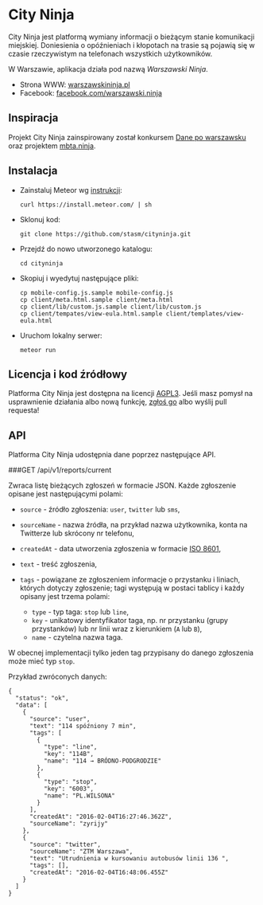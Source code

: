 City Ninja
==========

City Ninja jest platformą wymiany informacji o bieżącym stanie komunikacji 
miejskiej.  Doniesienia o opóźnieniach i kłopotach na trasie są pojawią się 
w czasie rzeczywistym na telefonach wszystkich użytkowników.

W Warszawie, aplikacja działa pod nazwą _Warszawski Ninja_.

  - Strona WWW: [warszawskininja.pl][]
  - Facebook: [facebook.com/warszawski.ninja][]

[warszawskininja.pl]: https://warszawskininja.pl
[facebook.com/warszawski.ninja]: https://www.facebook.com/warszawski.ninja


Inspiracja
----------

Projekt City Ninja zainspirowany został konkursem [Dane po warszawsku][] oraz 
projektem [mbta.ninja][].

[Dane po warszawsku]: http://konkurs.danepowarszawsku.pl/
[mbta.ninja]: http://mbta.ninja


Instalacja
----------

  - Zainstaluj Meteor wg [instrukcji][]:

        curl https://install.meteor.com/ | sh

  - Sklonuj kod:

        git clone https://github.com/stasm/cityninja.git

  - Przejdź do nowo utworzonego katalogu:

        cd cityninja

  - Skopiuj i wyedytuj następujące pliki:

        cp mobile-config.js.sample mobile-config.js
        cp client/meta.html.sample client/meta.html
        cp client/lib/custom.js.sample client/lib/custom.js
        cp client/tempates/view-eula.html.sample client/templates/view-eula.html

  - Uruchom lokalny serwer:

        meteor run

[instrukcji]: https://www.meteor.com/install


Licencja i kod źródłowy
-----------------------

Platforma City Ninja jest dostępna na licencji [AGPL3][].  Jeśli masz 
pomysł na usprawnienie działania albo nową funkcję, [zgłoś go][] albo wyślij 
pull requesta!

[AGPL3]: http://opensource.org/licenses/AGPL-3.0
[zgłoś go]: https://github.com/stasm/cityninja/issues


API
---

Platforma City Ninja udostępnia dane poprzez następujące API.

###GET /api/v1/reports/current

Zwraca listę bieżących zgłoszeń w formacie JSON.  Każde zgłoszenie opisane jest
następującymi polami:

  - `source` - źródło zgłoszenia: `user`, `twitter` lub `sms`,

  - `sourceName` - nazwa źródła, na przykład nazwa użytkownika, konta na
    Twitterze lub skrócony nr telefonu,

  - `createdAt` - data utworzenia zgłoszenia w formacie [ISO 8601][],

  - `text` - treść zgłoszenia,

  - `tags` - powiązane ze zgłoszeniem informacje o przystanku i liniach,
    których dotyczy zgłoszenie; tagi występują w postaci tablicy i każdy 
    opisany jest trzema polami:

    - `type` - typ taga: `stop` lub `line`,
    - `key` - unikatowy identyfikator taga, np. nr przystanku (grupy 
      przystanków) lub nr linii wraz z kierunkiem (`A` lub `B`),
    - `name` - czytelna nazwa taga.

W obecnej implementacji tylko jeden tag przypisany do danego zgłoszenia może 
mieć typ `stop`.

Przykład zwróconych danych:

    {
      "status": "ok",
      "data": [
        {
          "source": "user",
          "text": "114 spóźniony 7 min",
          "tags": [
            {
              "type": "line",
              "key": "114B",
              "name": "114 → BRÓDNO-PODGRODZIE"
            },
            {
              "type": "stop",
              "key": "6003",
              "name": "PL.WILSONA"
            }
          ],
          "createdAt": "2016-02-04T16:27:46.362Z",
          "sourceName": "zyrijy"
        },
        {
          "source": "twitter",
          "sourceName": "ZTM Warszawa",
          "text": "Utrudnienia w kursowaniu autobusów linii 136 ",
          "tags": [],
          "createdAt": "2016-02-04T16:48:06.455Z"
        }
      ]
    }

[ISO 8601]: http://www.ecma-international.org/ecma-262/6.0/#sec-date-time-string-format
